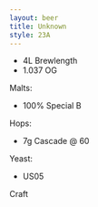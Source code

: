 ```yaml
---
layout: beer
title: Unknown
style: 23A
---
```

* 4L Brewlength
* 1\.037 OG

Malts:

* 100% Special B

Hops:

* 7g Cascade @ 60

Yeast:

* US05

Craft